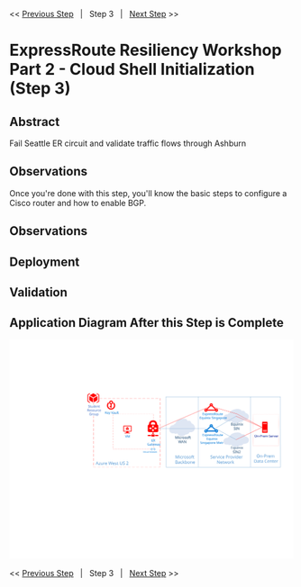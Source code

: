 << [Previous Step][Prev]&nbsp;&nbsp;&nbsp;|&nbsp;&nbsp;&nbsp;Step 3&nbsp;&nbsp;&nbsp;|&nbsp;&nbsp;&nbsp;[Next Step][Next] >>

# ExpressRoute Resiliency Workshop Part 2 - Cloud Shell Initialization (Step 3)

## Abstract

Fail Seattle ER circuit and validate traffic flows through Ashburn

## Observations

Once you're done with this step, you'll know the basic steps to configure a Cisco router and how to enable BGP.

## Observations

## Deployment

## Validation

## Application Diagram After this Step is Complete

[![1]][1]

<< [Previous Step][Prev]&nbsp;&nbsp;&nbsp;|&nbsp;&nbsp;&nbsp;Step 3&nbsp;&nbsp;&nbsp;|&nbsp;&nbsp;&nbsp;[Next Step][Next] >>

<!--Link References-->
[Prev]: ./ERRes2Step2.md
[Next]: ./ERRes2Step4.md
[CloudShell]: https://docs.microsoft.com/azure/cloud-shell/overview

<!--Image References-->
[1]: ./Media/ERRes2Step3.svg "As built diagram of the environment after step 3"

